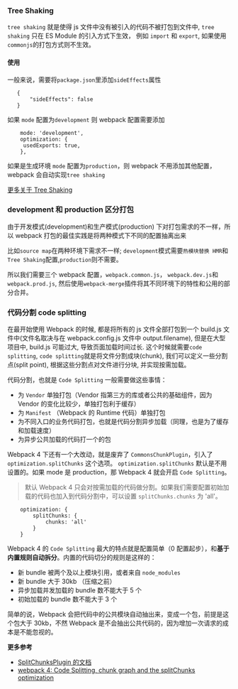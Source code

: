 ### Tree Shaking

`tree shaking` 就是使得 js 文件中没有被引入的代码不被打包到文件中, `tree shaking` 只在 ES Module 的引入方式下生效， 例如 `import` 和 `export`, 如果使用`commonjs`的打包方式则不生效。

#### 使用

一般来说，需要将`package.json`里添加`sideEffects`属性

```
   {
       "sideEffects": false
   }
```

如果 `mode` 配置为`development` 则 webpack 配置需要添加

```
    mode: 'development',
    optimization: {
     usedExports: true,
    },
```

如果是生成环境 `mode` 配置为`production`，则 webpack 不用添加其他配置，webpack 会自动实现`tree shaking`

[更多关于 Tree Shaking](https://webpack.docschina.org/guides/tree-shaking/)

### development 和 production 区分打包

由于开发模式(development)和生产模式(production) 下对打包需求的不一样，所以 webpack 打包的最佳实践是将两种模式下不同的配置抽离出来

比如`source map`在两种环境下需求不一样; `development`模式需要`热模块替换 HMR`和`Tree Shaking`配置,`production`则不需要。

所以我们需要三个 webpack 配置，`webpack.common.js`， `webpack.dev.js`和`webpack.prod.js`, 然后使用`webpack-merge`插件将其不同环境下的特性和公用的部分合并。

### 代码分割 code splitting

在最开始使用 Webpack 的时候, 都是将所有的 js 文件全部打包到一个 build.js 文件中(文件名取决与在 webpack.config.js 文件中 output.filename), 但是在大型项目中, build.js 可能过大, 导致页面加载时间过长. 这个时候就需要`code splitting`, `code splitting`就是将文件分割成块(chunk), 我们可以定义一些分割点(split point), 根据这些分割点对文件进行分块, 并实现按需加载。

代码分割，也就是 `Code Splitting` 一般需要做这些事情：

- 为 `Vendor` 单独打包（Vendor 指第三方的库或者公共的基础组件，因为 Vendor 的变化比较少，单独打包利于缓存）
- 为 `Manifest` （Webpack 的 Runtime 代码）单独打包
- 为不同入口的业务代码打包，也就是代码分割异步加载（同理，也是为了缓存和加载速度）
- 为异步公共加载的代码打一个的包

Webpack 4 下还有一个大改动，就是废弃了 `CommonsChunkPlugin`，引入了 `optimization.splitChunks` 这个选项。
`optimization.splitChunks` 默认是不用设置的。如果 mode 是 production，那 Webpack 4 就会开启 `Code Splitting`。

> 默认 Webpack 4 只会对按需加载的代码做分割。如果我们需要配置初始加载的代码也加入到代码分割中，可以设置 `splitChunks.chunks` 为 'all'。

```
    optimization: {
		splitChunks: {
			chunks: 'all'
		}
	}
```

Webpack 4 的 `Code Splitting` 最大的特点就是配置简单（0 配置起步），和**基于内置规则自动拆分**。内置的代码切分的规则是这样的：

- 新 bundle 被两个及以上模块引用，或者来自 `node_modules`
- 新 bundle 大于 30kb （压缩之前）
- 异步加载并发加载的 bundle 数不能大于 5 个
- 初始加载的 bundle 数不能大于 3 个

简单的说，Webpack 会把代码中的公共模块自动抽出来，变成一个包，前提是这个包大于 30kb，不然 Webpack 是不会抽出公共代码的，因为增加一次请求的成本是不能忽视的。

**更多参考**

- [SplitChunksPlugin 的文档](https://webpack.js.org/plugins/split-chunks-plugin/)
- [ webpack 4: Code Splitting, chunk graph and the splitChunks optimization ](https://medium.com/webpack/webpack-4-code-splitting-chunk-graph-and-the-splitchunks-optimization-be739a861366)
